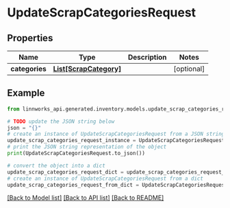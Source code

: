 # UpdateScrapCategoriesRequest


## Properties

Name | Type | Description | Notes
------------ | ------------- | ------------- | -------------
**categories** | [**List[ScrapCategory]**](ScrapCategory.md) |  | [optional] 

## Example

```python
from linnworks_api.generated.inventory.models.update_scrap_categories_request import UpdateScrapCategoriesRequest

# TODO update the JSON string below
json = "{}"
# create an instance of UpdateScrapCategoriesRequest from a JSON string
update_scrap_categories_request_instance = UpdateScrapCategoriesRequest.from_json(json)
# print the JSON string representation of the object
print(UpdateScrapCategoriesRequest.to_json())

# convert the object into a dict
update_scrap_categories_request_dict = update_scrap_categories_request_instance.to_dict()
# create an instance of UpdateScrapCategoriesRequest from a dict
update_scrap_categories_request_from_dict = UpdateScrapCategoriesRequest.from_dict(update_scrap_categories_request_dict)
```
[[Back to Model list]](../README.md#documentation-for-models) [[Back to API list]](../README.md#documentation-for-api-endpoints) [[Back to README]](../README.md)



